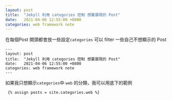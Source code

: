 ```yaml
---
layout: post
title:  "Jekyll 利用 categories 控制 想要展現的 Post"
date:   2021-04-06 12:55:00 +0800
categories: web framework note
---
```


在每個Post 開頭都會放一些設定`categories` 可以 filter 一些自己不想顯示的 Post
```angular2html
---
layout: post
title:  "Jekyll 利用 categories 控制 想要展現的 Post"
date:   2021-04-06 12:55:00 +0800
categories: web framework note
---

```

如果我只想顯示`categories`中 `web` 的分類，我可以用底下的範例
```angular2html
 {% assign posts = site.categories.web %}
```